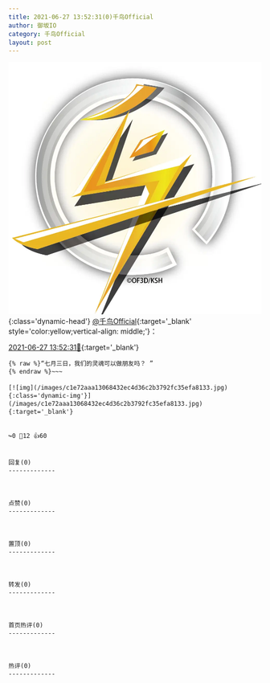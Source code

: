 ```yaml
---
title: 2021-06-27 13:52:31(0)千鸟Official
author: 御坂IO
category: 千鸟Official
layout: post
---
```


![img](/images/d7235309f85c0e1aec9d4ca9b6be983202228f8e.jpg){:class='dynamic-head'}
[@千鸟Official](https://space.bilibili.com/553771121/dynamic){:target='_blank' style='color:yellow;vertical-align: middle;'}：

[2021-06-27 13:52:31🔗](https://t.bilibili.com/540885636980051410){:target='_blank'}

~~~
{% raw %}“七月三日，我们的灵魂可以做朋友吗？ ”
{% endraw %}~~~

[![img](/images/c1e72aaa13068432ec4d36c2b3792fc35efa8133.jpg){:class='dynamic-img'}](/images/c1e72aaa13068432ec4d36c2b3792fc35efa8133.jpg){:target='_blank'}


↪️0 💬12 👍60


回复(0)
-------------



点赞(0)
-------------



置顶(0)
-------------



转发(0)
-------------



首页热评(0)
-------------



热评(0)
-------------



